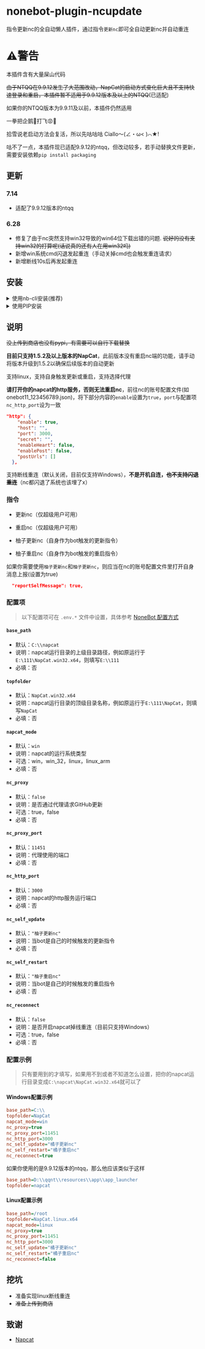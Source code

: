 # nonebot-plugin-ncupdate
指令更新nc的全自动懒人插件，通过指令`更新nc`即可全自动更新nc并自动重连

# ⚠警告
本插件含有大量屎山代码

~~由于NTQQ在9.9.12发生了大范围改动，NapCat的启动方式变化巨大且不支持快速登录和重启，本插件暂不适用于9.9.12版本及以上的NTQQ~~(已适配)


如果你的NTQQ版本为9.9.11及以前，本插件仍然适用

一拳把企鹅🐎打飞😡👊

拾雪说老启动方法会复活，所以先咕咕咕 Ciallo～(∠・ω< )⌒★!

咕不了一点，本插件现已适配9.9.12的ntqq，但改动较多，若手动替换文件更新，需要安装依赖`pip install packaging`
## 更新
### 7.14
- 适配了9.9.12版本的ntqq
### 6.28
- 修复了由于nc突然支持win32导致的win64位下载出错的问题. ~~说好的没有支持win32的打算呢(话说真的还有人在用win32吗)~~
- 新增win系统cmd闪退发起重连（手动关掉cmd也会触发重连请求）
- 新增断线10s后再发起重连

## 安装
<details>
<summary>使用nb-cli安装(推荐)</summary>


    nb plugin install nonebot-plugin-ncupdate
    

</details>

<details>
<summary>使用PIP安装</summary>


    pip install nonebot-plugin-ncupdate
    
若安装了虚拟环境，请在虚拟环境中操作。安装完成后，请在你的`bot.py`文件中添加以下代码来导入插件：
 `nonebot.load_plugin("nonebot_plugin_ncupdate")`
</details>

## 说明
~~没上传到商店也没有pypi，有需要可以自行下载替换~~

**目前只支持1.5.2及以上版本的NapCat**，此前版本没有重启nc端的功能，请手动将版本升级到1.5.2以确保后续版本的自动更新

支持linux，支持自身触发更新或重启，支持选择代理


**请打开你的napcat的http服务，否则无法重启nc**，前往nc的账号配置文件(如onebot11_123456789.json)，将下部分内容的`enable`设置为`true`，`port`与配置项`nc_http_port`设为一致
```json
"http": {
    "enable": true,
    "host": "",
    "port": 3000,
    "secret": "",
    "enableHeart": false,
    "enablePost": false,
    "postUrls": []
  },
```
支持断线重连（默认关闭，目前仅支持Windows），**不是开机自连，~~也不支持闪退重连~~**（nc都闪退了系统也该埋了x）

### 指令


- 更新nc（仅超级用户可用）

- 重启nc（仅超级用户可用）

- 柚子更新nc（自身作为bot触发的更新指令）

- 柚子重启nc（自身作为bot触发的重启指令）

如果你需要使用`柚子更新nc`和`柚子更新nc`，则应当在nc的账号配置文件里打开自身消息上报(设置为true)
```json
  "reportSelfMessage": true,
```
### 配置项

> 以下配置项可在 `.env.*` 文件中设置，具体参考 [NoneBot 配置方式](https://nonebot.dev/docs/appendices/config)

#### `base_path`

- 默认：`C:\\napcat`
- 说明：napcat运行目录的上级目录路径，例如原运行于`E:\111\NapCat.win32.x64`，则填写`E:\\111`
- 必填：否

#### `topfolder`

- 默认：`NapCat.win32.x64`
- 说明：napcat运行目录的顶级目录名称，例如原运行于`E:\111\NapCat`，则填写`NapCat`
- 必填：否

#### `napcat_mode`

- 默认：`win`
- 说明：napcat的运行系统类型
- 可选：win，win_32，linux，linux_arm
- 必填：否

#### `nc_proxy`

- 默认：`false`
- 说明：是否通过代理请求GitHub更新
- 可选：true，false
- 必填：否

#### `nc_proxy_port`

- 默认：`11451`
- 说明：代理使用的端口
- 必填：否

#### `nc_http_port`

- 默认：`3000`
- 说明：napcat的http服务运行端口
- 必填：否

#### `nc_self_update`

- 默认：`"柚子更新nc"`
- 说明：当bot是自己的时候触发的更新指令
- 必填：否

#### `nc_self_restart`

- 默认：`"柚子重启nc"`
- 说明：当bot是自己的时候触发的重启指令
- 必填：否

#### `nc_reconnect`

- 默认：`false`
- 说明：是否开启napcat掉线重连（目前只支持Windows）
- 可选：true，false
- 必填：否

### 配置示例
> 只有要用到的才填写，如果用不到或者不知道怎么设置，把你的napcat运行目录变成`C:\napcat\NapCat.win32.x64`就可以了
#### Windows配置示例
```ini
base_path=C:\\
topfolder=NapCat
napcat_mode=win
nc_proxy=true
nc_proxy_port=11451
nc_http_port=3000
nc_self_update="橘子更新nc"
nc_self_restart="橘子重启nc"
nc_reconnect=true
```
如果你使用的是9.9.12版本的ntqq，那么他应该类似于这样
```ini
base_path=D:\\qqnt\\resources\\app\\app_launcher
topfolder=napcat
```
#### Linux配置示例
```ini
base_path=/root
topfolder=NapCat.linux.x64
napcat_mode=linux
nc_proxy=true
nc_proxy_port=11451
nc_http_port=3000
nc_self_update="橘子更新nc"
nc_self_restart="橘子重启nc"
nc_reconnect=false
```
## 挖坑
- 准备实现linux断线重连
- ~~准备上传到商店~~

## 致谢


- [Napcat](https://github.com/NapNeko/NapCatQQ)
